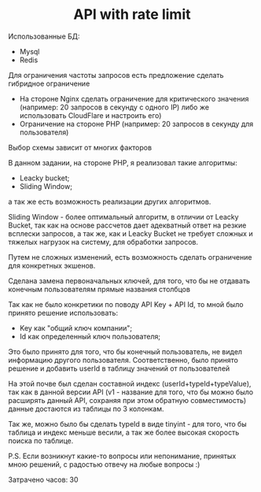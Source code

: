 <p align="center">
    <h1 align="center">API with rate limit</h1>
</p>

Использованные БД:
- Mysql
- Redis

Для ограничения частоты запросов есть предложение сделать гибридное ограничение
+ На стороне Nginx сделать ограничение для критического значения (например: 20 запросов в секунду с одного IP)
либо же использовать CloudFlare и настроить его)
+ Ограничение на стороне PHP (например: 20 запросов в секунду для пользователя)

Выбор схемы зависит от многих факторов

В данном задании, на стороне PHP, я реализовал такие алгоритмы:
* Leacky bucket;
* Sliding Window;

а так же есть возможность реализации других алгоритмов.
  
Sliding Window - более оптимальный алгоритм, в отличии от Leacky Bucket, так как на основе рассчетов дает адекватный 
ответ на резкие всплески запросов, а так же, как и Leacky Bucket не требует сложных и тяжелых нагрузок на систему, 
для обработки запросов.

Путем не сложных изменений, есть возможность сделать ограничение для конкретных экшенов.

Сделана замена первоначальных ключей, для того, что бы не отдавать конечным пользователям прямые названия столбцов

Так как не было конкретики по поводу API Key + API Id, то мной было принято решение использовать:
* Key как "общий ключ компании";
* Id как определенный ключ пользователя;

Это было принято для того, что бы конечный пользователь, не видел информацию другого пользователя.
Соответственно, было принято решение и добавить userId в таблицу значений от пользователей

На этой почве был сделан составной индекс (userId+typeId+typeValue), так как в данной версии API 
(v1 - название для того, что бы можно было расширять данный API, сохраняя при этом обратную совместимость)
данные достаются из таблицы по 3 колонкам.

Так же, можно было бы сделать typeId в виде tinyint - для того, что бы таблица и индекс меньше весили, а так же более 
высокая скорость поиска по таблице.

P.S. Если возникнут какие-то вопросы или непонимание, принятых мною решений, с радостью отвечу на любые вопросы :)

Затрачено часов: 30